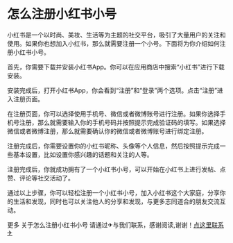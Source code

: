 # 怎么注册小红书小号

小红书是一个以时尚、美妆、生活等为主题的社交平台，吸引了大量用户的关注和使用。如果你也想加入小红书，那么就需要注册一个小号。下面将为你介绍如何注册小红书小号。

首先，你需要下载并安装小红书App。你可以在应用商店中搜索“小红书”进行下载安装。

安装完成后，打开小红书App，你会看到“注册”和“登录”两个选项。点击“注册”进入注册页面。

在注册页面，你可以选择使用手机号、微信或者微博账号进行注册。如果你选择手机号注册，那么就需要输入你的手机号码并按照提示完成验证码的填写。如果选择微信或者微博注册，那么就需要确认你的微信或者微博账号进行绑定注册。

注册完成后，你需要设置你的小红书昵称、头像等个人信息，然后按照提示完成一些基本设置，比如设置你感兴趣的话题和关注的人等。

注册完成后，你就成功拥有了一个小红书小号，可以开始在小红书上进行发帖、点赞、评论等社交活动了。

通过以上步骤，你可以轻松注册一个小红书小号，加入小红书这个大家庭，分享你的生活和发现，同时也可以关注他人的分享和发现，与更多志同道合的朋友交流互动。

更多 关于怎么注册小红书小号 请通过✈与我们联系，感谢阅读,谢谢！[点这里联系✈](https://acc.k02.cc)